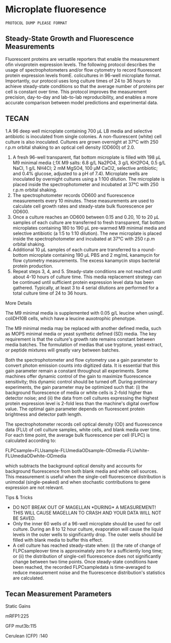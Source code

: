 # Microplate fluoresence

`PROTOCOL DUMP PLEASE FORMAT`

## Steady-State Growth and Fluorescence Measurements

Fluorescent proteins are versatile reporters that enable the measurement ofin vivoprotein expression levels. The following protocol describes the usage of spectrophotometers and/or flow cytometry to record fluorescent protein expression levels fromE. colicultures in 96-well microplate format. Importantly, our protocol uses long culture times of 24 to 36 hours to achieve steady-state conditions so that the average number of proteins per cell is constant over time. This protocol improves the measurement precision, day-to-day and lab-to-lab reproducibility, and enables a more accurate comparison between model predictions and experimental data.

## TECAN

1.A 96 deep well microplate containing 700 µL LB media and selective antibiotic is inoculated from single colonies. A non-fluorescent \(white\) cell culture is also inoculated. Cultures are grown overnight at 37°C with 250 r.p.m orbital shaking to an optical cell density \(OD600\) of 2.0.

1. A fresh 96-well transparent, flat bottom microplate is filled with 198 µL M9 minimal media \(;1X M9 salts: 6.8 g/L Na2PO4, 3 g/L KH2PO4, 0.5 g/L NaCl, 1 g/L NH4Cl; 2 mM MgSO4, 100 µM CaCl2, selective antibiotic; and 0.4% glucose, adjusted to a pH of 7.4\). Microplate wells are inoculated by overnight cultures using a 1:100 dilution. The microplate is placed inside the spectrophotometer and incubated at 37°C with 250 r.p.m orbital shaking.
2. The spectrophotometer records OD600 and fluorescence measurements every 10 minutes. These measurements are used to calculate cell growth rates and steady-state bulk fluorescence per OD600.
3. Once a culture reaches an OD600 between 0.15 and 0.20, 10 to 20 µL samples of each culture are transferred to fresh transparent, flat bottom microplates containing 180 to 190 µL pre-warmed M9 minimal media and selective antibiotic \(a 1:5 to 1:10 dilution\). The new microplate is placed inside the spectrophotometer and incubated at 37°C with 250 r.p.m orbital shaking.
4. Additional 10 µL samples of each culture are transferred to a round-bottom microplate containing 190 µL PBS and 2 mg/mL kanamycin for flow cytometry measurements. The excess kanamycin stops bacterial protein production.
5. Repeat steps 3, 4, and 5. Steady-state conditions are not reached until about 4-10 hours of culture time. This media replacement strategy can be continued until sufficient protein expression level data has been gathered. Typically, at least 3 to 4 serial dilutions are performed for a total culture time of 24 to 36 hours.

More Details

The M9 minimal media is supplemented with 0.05 g/L leucine when usingE. coliDH10B cells, which have a leucine auxotrophic phenotype.

The M9 minimal media may be replaced with another defined media, such as MOPS minimal media or yeast synthetic defined \(SD\) media. The key requirement is that the culture's growth rate remains constant between media batches. The formulation of medias that use tryptone, yeast extract, or peptide mixtures will greatly vary between batches.

Both the spectrophotometer and flow cytometry use a gain parameter to convert photon emission counts into digitized data. It is essential that this gain parameter remain a constant throughout all experiments. Some machines offer dynamic control of the gain to maximize fluorescence sensitivity; this dynamic control should be turned off. During preliminary experiments, the gain parameter may be optimized such that: \(i\) the background fluorescence of media or white cells is 2-fold higher than detector noise; and \(ii\) the data from cell cultures expressing the highest protein expression level is 2-fold less than the machine's digital overflow value. The optimal gain parameter depends on fluorescent protein brightness and detector path length.

The spectrophotometer records cell optical density \(OD\) and fluorescence data \(FLU\) of cell culture samples, white cells, and blank media over time. For each time point, the average bulk fluorescence per cell \(FLPC\) is calculated according to:

FLPCsample=FLUsample-FLUmediaODsample-ODmedia-FLUwhite-FLUmediaODwhite-ODmedia

which subtracts the background optical density and accounts for background fluorescence from both blank media and white cell sources. This measurement is useful when the single-cell fluorescence distribution is unimodal \(single-peaked\) and when stochastic contributions to gene expression are not relevant.

Tips & Tricks

* DO NOT BREAK OUT OF MAGELLAN \*DURING\* A MEASUREMENT! THIS WILL CAUSE MAGELLAN TO CRASH AND YOUR DATA WILL NOT BE SAVED.
* Only the inner 60 wells of a 96-well microplate should be used for cell culture. During an 8 to 12 hour culture, evaporation will cause the liquid levels in the outer wells to significantly drop. The outer wells should be filled with blank media to buffer this effect.
* A cell culture has reached steady-state when: \(i\) the rate of change of FLPCsampleover time is approximately zero for a sufficiently long time; or \(ii\) the distribution of single-cell fluorescence does not significantly change between two time points. Once steady-state conditions have been reached, the recorded FLPCsampledata is time-averaged to reduce measurement noise and the fluorescence distribution's statistics are calculated.

## Tecan Measurement Parameters

Static Gains

mRFP1:225

GFP mut3b:115

Cerulean \(CFP\) :140


